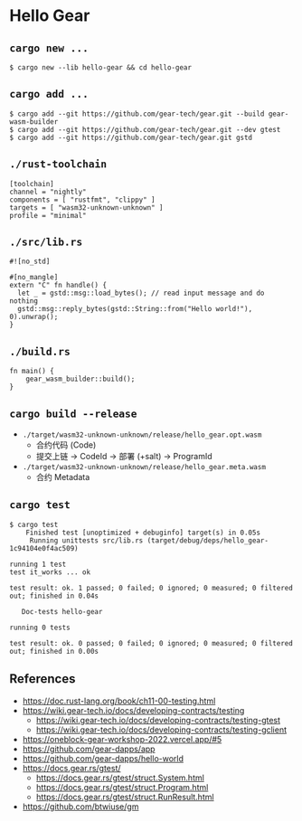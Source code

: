 # Hello Gear

## `cargo new ...`

```
$ cargo new --lib hello-gear && cd hello-gear
```

## `cargo add ...`

```
$ cargo add --git https://github.com/gear-tech/gear.git --build gear-wasm-builder
$ cargo add --git https://github.com/gear-tech/gear.git --dev gtest
$ cargo add --git https://github.com/gear-tech/gear.git gstd
```

## `./rust-toolchain`

```
[toolchain]
channel = "nightly"
components = [ "rustfmt", "clippy" ]
targets = [ "wasm32-unknown-unknown" ]
profile = "minimal"
```

## `./src/lib.rs`

```
#![no_std]

#[no_mangle]
extern "C" fn handle() {
  let _ = gstd::msg::load_bytes(); // read input message and do nothing 
  gstd::msg::reply_bytes(gstd::String::from("Hello world!"), 0).unwrap();
}
```

## `./build.rs`

```
fn main() {
    gear_wasm_builder::build();
}
```

## `cargo build --release`

- `./target/wasm32-unknown-unknown/release/hello_gear.opt.wasm`
  - 合约代码 (Code)
  - 提交上链 -> CodeId -> 部署 (+salt) -> ProgramId
- `./target/wasm32-unknown-unknown/release/hello_gear.meta.wasm`
  - 合约 Metadata

## `cargo test`

```
$ cargo test
    Finished test [unoptimized + debuginfo] target(s) in 0.05s
     Running unittests src/lib.rs (target/debug/deps/hello_gear-1c94104e0f4ac509)

running 1 test
test it_works ... ok

test result: ok. 1 passed; 0 failed; 0 ignored; 0 measured; 0 filtered out; finished in 0.04s

   Doc-tests hello-gear

running 0 tests

test result: ok. 0 passed; 0 failed; 0 ignored; 0 measured; 0 filtered out; finished in 0.00s
```

## References

- https://doc.rust-lang.org/book/ch11-00-testing.html
- https://wiki.gear-tech.io/docs/developing-contracts/testing
  - https://wiki.gear-tech.io/docs/developing-contracts/testing-gtest
  - https://wiki.gear-tech.io/docs/developing-contracts/testing-gclient
- https://oneblock-gear-workshop-2022.vercel.app/#5
- https://github.com/gear-dapps/app
- https://github.com/gear-dapps/hello-world
- https://docs.gear.rs/gtest/
  - https://docs.gear.rs/gtest/struct.System.html
  - https://docs.gear.rs/gtest/struct.Program.html
  - https://docs.gear.rs/gtest/struct.RunResult.html
- https://github.com/btwiuse/gm
